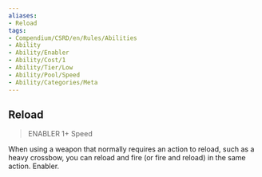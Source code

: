 ```yaml
---
aliases:
- Reload
tags:
- Compendium/CSRD/en/Rules/Abilities
- Ability
- Ability/Enabler
- Ability/Cost/1
- Ability/Tier/Low
- Ability/Pool/Speed
- Ability/Categories/Meta
---
```


  
## Reload  
>ENABLER 1+  Speed  
  
When using a weapon that normally requires an action to reload, such as a heavy crossbow, you can reload and fire (or fire and reload) in the same action. Enabler.